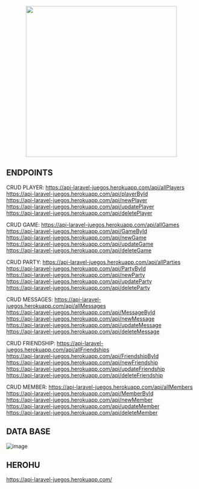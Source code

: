 <p align="center"><a href="https://laravel.com" target="_blank"><img src="https://raw.githubusercontent.com/laravel/art/master/logo-lockup/5%20SVG/2%20CMYK/1%20Full%20Color/laravel-logolockup-cmyk-red.svg" width="400"></a></p>


## ENDPOINTS

CRUD PLAYER:
https://api-laravel-juegos.herokuapp.com/api/allPlayers <br/>
https://api-laravel-juegos.herokuapp.com/api/playerById  <br/>
https://api-laravel-juegos.herokuapp.com/api/newPlayer  <br/>
https://api-laravel-juegos.herokuapp.com/api/updatePlayer  <br/>
https://api-laravel-juegos.herokuapp.com/api/deletePlayer  <br/>

CRUD GAME:
https://api-laravel-juegos.herokuapp.com/api/allGames  <br/>
https://api-laravel-juegos.herokuapp.com/api/GameById <br/>
https://api-laravel-juegos.herokuapp.com/api/newGame <br/>
https://api-laravel-juegos.herokuapp.com/api/updateGame <br/>
https://api-laravel-juegos.herokuapp.com/api/deleteGame <br/>

CRUD PARTY:
https://api-laravel-juegos.herokuapp.com/api/allParties <br/>
https://api-laravel-juegos.herokuapp.com/api/PartyById  <br/>
https://api-laravel-juegos.herokuapp.com/api/newParty <br/>
https://api-laravel-juegos.herokuapp.com/api/updateParty <br/>
https://api-laravel-juegos.herokuapp.com/api/deleteParty <br/>

CRUD MESSAGES:
https://api-laravel-juegos.herokuapp.com/api/allMessages <br/>
https://api-laravel-juegos.herokuapp.com/api/MessageById <br/>
https://api-laravel-juegos.herokuapp.com/api/newMessage <br/>
https://api-laravel-juegos.herokuapp.com/api/updateMessage <br/>
https://api-laravel-juegos.herokuapp.com/api/deleteMessage <br/>

CRUD FRIENDSHIP:
https://api-laravel-juegos.herokuapp.com/api/allFriendships <br/>
https://api-laravel-juegos.herokuapp.com/api/FriendshipById <br/>
https://api-laravel-juegos.herokuapp.com/api/newFriendship <br/>
https://api-laravel-juegos.herokuapp.com/api/updateFriendship <br/>
https://api-laravel-juegos.herokuapp.com/api/deleteFriendship <br/>

CRUD MEMBER:
https://api-laravel-juegos.herokuapp.com/api/allMembers <br/>
https://api-laravel-juegos.herokuapp.com/api/MemberById <br/>
https://api-laravel-juegos.herokuapp.com/api/newMember <br/>
https://api-laravel-juegos.herokuapp.com/api/updateMember <br/>
https://api-laravel-juegos.herokuapp.com/api/deleteMember <br/>


## DATA BASE

![image](https://user-images.githubusercontent.com/60045207/146153562-5fc8b44c-0c32-4aae-b831-31bf420c77b3.png)

## HEROHU

https://api-laravel-juegos.herokuapp.com/
